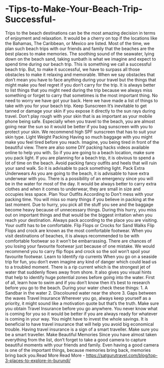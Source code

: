 # -Tips-to-Make-Your-Beach-Trip-Successful- 
Trips to the beach destinations can be the most amazing decision in terms of enjoyment and relaxation. It would be a cherry on top if the locations like the Bahamas, The Caribbean, or Mexico are listed. Most of the time, we plan such beach trips with our friends and family that the beaches are the best places to make memories.   The soothing sound of the seawater, lying down on the beach sand, taking sunbath is what we imagine and expect to spend time during our beach trip. This is something we call a successful beach trip. But, to make it successful, we have to surpass all those obstacles to make it relaxing and memorable. When we say obstacles that don’t mean you have to face anything during your travel but the things that might make you feel regret if you don’t carry for the trip.   It is always better to list things that you might need during the trip because we always miss something or forget to carry that sometimes is the most important thing. No need to worry we have got your back. Here we have made a list of things to take with you for your beach trip.   Keep Sunscreen   It’s inevitable to get tanned or damage your skin if you expose it directly to the sun rays during travel. Don’t play rough with your skin that is as important as your mobile phone being safe. Especially when you travel to the beach, you are almost going near the sun so it would be better if you bag sunscreen with you to protect your skin. We recommend high SPF sunscreen that has to suit your skin type.  Light Weight Packing Having so much baggage with you might make you feel tired before you reach. Imagine, you being tired in front of the beautiful view. There are also some DIY packing hacks videos available online to help you with. So if you are going to a beach location, make sure you pack light.  If you are planning for a beach trip, it is obvious to spend a lot of time on the beach. Avoid packing fancy outfits and heels that will ruin your sand walk. So it is advisable to pack something light. Pack Extra Underwears    As you are going to the beach, it is advisable to have extra underwear with you. There is a possibility of an emergency since you will be in the water for most of the day. It would be always better to carry extra clothes and when it comes to underwear, they are small in size and occupies less space.   Plan Your Outfits According to  Don’t mess with your packing time. You will miss so many things if you believe in packing at the last moment. Due to hurry, you pick all the stuff you see and the baggage become heavy because of unnecessary things. During this hurry, you miss out on important things and that would be the biggest irritation when you reach your destination. Always pack according to the place you are visiting. Your outfit has to be comfortable.   Flip Flops or Crocks for Sand Walks  Flip Flops and crock are known as the most comfortable footwear. When you visit destinations of beaches, it is always recommended to be with comfortable footwear so it won’t be embarrassing. There are chances of you losing your favourite footwear just because of one mistake. We would recommend you to carry flip flops and crock so the soil won’t spoil your favourite footwear.   Learn to Identify rip currents  When you go on a seaside trip for fun, you don’t even imagine any kind of danger which could lead us to a troubled moment. There is a rip current which is the strongest jet of water that suddenly flows away from shore. It also gives you visual hints that help to identify huge potential zones before going into the water. First of all, learn how to swim and if you don’t know then it’s best to research before you go to the beach.   During your water check these things:   1. A Sandbar in the water 2. Discoloured water near the shore 3. Gaps between the waves  Travel Insurance  Wherever you go, always keep yourself as a priority, it might sound like a motivation quote but that’s the truth. Make sure you obtain Travel Insurance before you go anywhere. You never know what is coming for you so it would be better if you are always ready for whatever is coming in your way. You might have to invest the whole savings. It is beneficial to have travel insurance that will help you avoid big economical trouble.   Having travel insurance is a sign of a smart traveller. Make sure you be a smart traveller.  Make Beautiful Memories  Since you have almost taken everything from the list, don’t forget to take a good camera to capture beautiful moments with your friends and family.   Even having a good camera is one of the important things, because memories bring back, memories bring back you.Read More 
Read More - https://satgurutravel.com/blog/top-3-places-to-explore-in-burundi/
